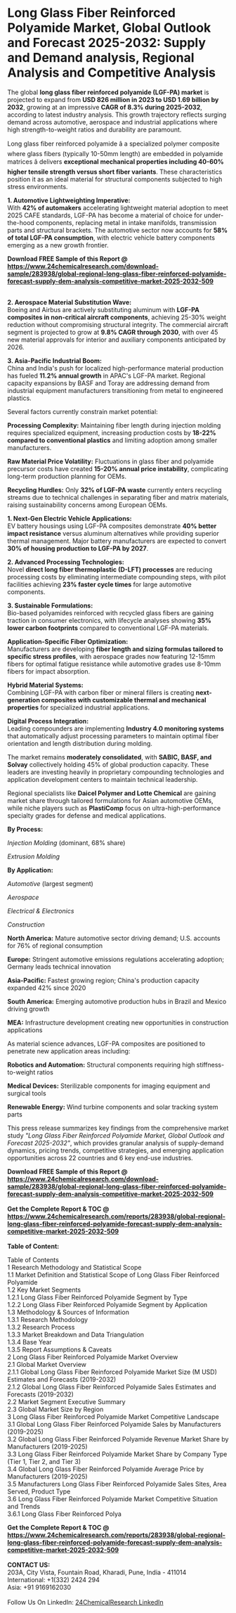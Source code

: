 <h1>Long Glass Fiber Reinforced Polyamide Market, Global Outlook and Forecast 2025-2032: Supply and Demand analysis, Regional Analysis and Competitive Analysis</h1><p>The global <strong>long glass fiber reinforced polyamide (LGF-PA) market</strong> is projected to expand from <strong>USD 826 million in 2023 to USD 1.69 billion by 2032</strong>, growing at an impressive <strong>CAGR of 8.3% during 2025-2032</strong>, according to latest industry analysis. This growth trajectory reflects surging demand across automotive, aerospace and industrial applications where high strength-to-weight ratios and durability are paramount.</p><p>Long glass fiber reinforced polyamide â a specialized polymer composite where glass fibers (typically 10-50mm length) are embedded in polyamide matrices â delivers <strong>exceptional mechanical properties including 40-60% higher tensile strength versus short fiber variants</strong>. These characteristics position it as an ideal material for structural components subjected to high stress environments.</p><p><strong>1. Automotive Lightweighting Imperative:</strong><br>
With <strong>42% of automakers</strong> accelerating lightweight material adoption to meet 2025 CAFE standards, LGF-PA has become a material of choice for under-the-hood components, replacing metal in intake manifolds, transmission parts and structural brackets. The automotive sector now accounts for <strong>58% of total LGF-PA consumption</strong>, with electric vehicle battery components emerging as a new growth frontier.</p><div><b>Download FREE Sample of this Report @ 
            <a href="https://www.24chemicalresearch.com/download-sample/283938/global-regional-long-glass-fiber-reinforced-polyamide-forecast-supply-dem-analysis-competitive-market-2025-2032-509">
            https://www.24chemicalresearch.com/download-sample/283938/global-regional-long-glass-fiber-reinforced-polyamide-forecast-supply-dem-analysis-competitive-market-2025-2032-509</a></b></div><br><p><strong>2. Aerospace Material Substitution Wave:</strong><br>
Boeing and Airbus are actively substituting aluminum with <strong>LGF-PA composites in non-critical aircraft components</strong>, achieving 25-30% weight reduction without compromising structural integrity. The commercial aircraft segment is projected to grow at <strong>9.8% CAGR through 2030</strong>, with over 45 new material approvals for interior and auxiliary components anticipated by 2026.</p><p><strong>3. Asia-Pacific Industrial Boom:</strong><br>
China and India's push for localized high-performance material production has fueled <strong>11.2% annual growth</strong> in APAC's LGF-PA market. Regional capacity expansions by BASF and Toray are addressing demand from industrial equipment manufacturers transitioning from metal to engineered plastics.</p><p>Several factors currently constrain market potential:</p><p><strong>Processing Complexity:</strong> Maintaining fiber length during injection molding requires specialized equipment, increasing production costs by <strong>18-22% compared to conventional plastics</strong> and limiting adoption among smaller manufacturers.</p><p><strong>Raw Material Price Volatility:</strong> Fluctuations in glass fiber and polyamide precursor costs have created <strong>15-20% annual price instability</strong>, complicating long-term production planning for OEMs.</p><p><strong>Recycling Hurdles:</strong> Only <strong>32% of LGF-PA waste</strong> currently enters recycling streams due to technical challenges in separating fiber and matrix materials, raising sustainability concerns among European OEMs.</p><p><strong>1. Next-Gen Electric Vehicle Applications:</strong><br>
EV battery housings using LGF-PA composites demonstrate <strong>40% better impact resistance</strong> versus aluminum alternatives while providing superior thermal management. Major battery manufacturers are expected to convert <strong>30% of housing production to LGF-PA by 2027</strong>.</p><p><strong>2. Advanced Processing Technologies:</strong><br>
Novel <strong>direct long fiber thermoplastic (D-LFT) processes</strong> are reducing processing costs by eliminating intermediate compounding steps, with pilot facilities achieving <strong>23% faster cycle times</strong> for large automotive components.</p><p><strong>3. Sustainable Formulations:</strong><br>
Bio-based polyamides reinforced with recycled glass fibers are gaining traction in consumer electronics, with lifecycle analyses showing <strong>35% lower carbon footprints</strong> compared to conventional LGF-PA materials.</p><p><strong>Application-Specific Fiber Optimization:</strong><br>
	Manufacturers are developing <strong>fiber length and sizing formulas tailored to specific stress profiles</strong>, with aerospace grades now featuring 12-15mm fibers for optimal fatigue resistance while automotive grades use 8-10mm fibers for impact absorption.</p><p><strong>Hybrid Material Systems:</strong><br>
	Combining LGF-PA with carbon fiber or mineral fillers is creating <strong>next-generation composites with customizable thermal and mechanical properties</strong> for specialized industrial applications.</p><p><strong>Digital Process Integration:</strong><br>
	Leading compounders are implementing <strong>Industry 4.0 monitoring systems</strong> that automatically adjust processing parameters to maintain optimal fiber orientation and length distribution during molding.</p><p>The market remains <strong>moderately consolidated</strong>, with <strong>SABIC, BASF, and Solvay</strong> collectively holding 45% of global production capacity. These leaders are investing heavily in proprietary compounding technologies and application development centers to maintain technical leadership.</p><p>Regional specialists like <strong>Daicel Polymer and Lotte Chemical</strong> are gaining market share through tailored formulations for Asian automotive OEMs, while niche players such as <strong>PlastiComp</strong> focus on ultra-high-performance specialty grades for defense and medical applications.</p><p><strong>By Process:</strong></p><p><em>Injection Molding</em> (dominant, 68% share)</p><p><em>Extrusion Molding</em></p><p><strong>By Application:</strong></p><p><em>Automotive</em> (largest segment)</p><p><em>Aerospace</em></p><p><em>Electrical &amp; Electronics</em></p><p><em>Construction</em></p><p><strong>North America:</strong> Mature automotive sector driving demand; U.S. accounts for 76% of regional consumption</p><p><strong>Europe:</strong> Stringent automotive emissions regulations accelerating adoption; Germany leads technical innovation</p><p><strong>Asia-Pacific:</strong> Fastest growing region; China's production capacity expanded 42% since 2020</p><p><strong>South America:</strong> Emerging automotive production hubs in Brazil and Mexico driving growth</p><p><strong>MEA:</strong> Infrastructure development creating new opportunities in construction applications</p><p>As material science advances, LGF-PA composites are positioned to penetrate new application areas including:</p><p><strong>Robotics and Automation:</strong> Structural components requiring high stiffness-to-weight ratios</p><p><strong>Medical Devices:</strong> Sterilizable components for imaging equipment and surgical tools</p><p><strong>Renewable Energy:</strong> Wind turbine components and solar tracking system parts</p><p>This press release summarizes key findings from the comprehensive market study <em>"Long Glass Fiber Reinforced Polyamide Market, Global Outlook and Forecast 2025-2032"</em>, which provides granular analysis of supply-demand dynamics, pricing trends, competitive strategies, and emerging application opportunities across 22 countries and 6 key end-use industries.</p><div><b>Download FREE Sample of this Report @ 
            <a href="https://www.24chemicalresearch.com/download-sample/283938/global-regional-long-glass-fiber-reinforced-polyamide-forecast-supply-dem-analysis-competitive-market-2025-2032-509">
            https://www.24chemicalresearch.com/download-sample/283938/global-regional-long-glass-fiber-reinforced-polyamide-forecast-supply-dem-analysis-competitive-market-2025-2032-509</a></b></div><br><div><b>Get the Complete Report & TOC @ 
            <a href="https://www.24chemicalresearch.com/reports/283938/global-regional-long-glass-fiber-reinforced-polyamide-forecast-supply-dem-analysis-competitive-market-2025-2032-509">
            https://www.24chemicalresearch.com/reports/283938/global-regional-long-glass-fiber-reinforced-polyamide-forecast-supply-dem-analysis-competitive-market-2025-2032-509</a></b></div><br>
            <b>Table of Content:</b><p>Table of Contents<br />
1 Research Methodology and Statistical Scope<br />
1.1 Market Definition and Statistical Scope of Long Glass Fiber Reinforced Polyamide<br />
1.2 Key Market Segments<br />
1.2.1 Long Glass Fiber Reinforced Polyamide Segment by Type<br />
1.2.2 Long Glass Fiber Reinforced Polyamide Segment by Application<br />
1.3 Methodology & Sources of Information<br />
1.3.1 Research Methodology<br />
1.3.2 Research Process<br />
1.3.3 Market Breakdown and Data Triangulation<br />
1.3.4 Base Year<br />
1.3.5 Report Assumptions & Caveats<br />
2 Long Glass Fiber Reinforced Polyamide Market Overview<br />
2.1 Global Market Overview<br />
2.1.1 Global Long Glass Fiber Reinforced Polyamide Market Size (M USD) Estimates and Forecasts (2019-2032)<br />
2.1.2 Global Long Glass Fiber Reinforced Polyamide Sales Estimates and Forecasts (2019-2032)<br />
2.2 Market Segment Executive Summary<br />
2.3 Global Market Size by Region<br />
3 Long Glass Fiber Reinforced Polyamide Market Competitive Landscape<br />
3.1 Global Long Glass Fiber Reinforced Polyamide Sales by Manufacturers (2019-2025)<br />
3.2 Global Long Glass Fiber Reinforced Polyamide Revenue Market Share by Manufacturers (2019-2025)<br />
3.3 Long Glass Fiber Reinforced Polyamide Market Share by Company Type (Tier 1, Tier 2, and Tier 3)<br />
3.4 Global Long Glass Fiber Reinforced Polyamide Average Price by Manufacturers (2019-2025)<br />
3.5 Manufacturers Long Glass Fiber Reinforced Polyamide Sales Sites, Area Served, Product Type<br />
3.6 Long Glass Fiber Reinforced Polyamide Market Competitive Situation and Trends<br />
3.6.1 Long Glass Fiber Reinforced Polya</p><div><b>Get the Complete Report & TOC @ 
            <a href="https://www.24chemicalresearch.com/reports/283938/global-regional-long-glass-fiber-reinforced-polyamide-forecast-supply-dem-analysis-competitive-market-2025-2032-509">
            https://www.24chemicalresearch.com/reports/283938/global-regional-long-glass-fiber-reinforced-polyamide-forecast-supply-dem-analysis-competitive-market-2025-2032-509</a></b></div><br><b>CONTACT US:</b><br>
            203A, City Vista, Fountain Road, Kharadi, Pune, India - 411014<br>
            International: +1(332) 2424 294<br>
            Asia: +91 9169162030 <br><br>
            Follow Us On LinkedIn: <a href="https://www.linkedin.com/company/24chemicalresearch/">24ChemicalResearch LinkedIn</a>